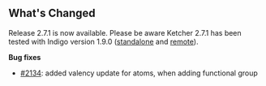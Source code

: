 ## What's Changed

Release 2.7.1 is now available.
Please be aware Ketcher 2.7.1 has been tested with Indigo version 1.9.0 ([standalone](https://www.npmjs.com/package/indigo-ketcher/v/1.9.0) and [remote](https://hub.docker.com/layers/epmlsop/indigo-service/1.9.0/images/sha256-c558047f1b359678e204fd9d32951d8c87b45e49c508b4b434a35ddb88c8e8d9?context=explore)).

**Bug fixes**

* [#2134](https://github.com/epam/ketcher/issues/2134): added valency update for atoms, when adding functional group